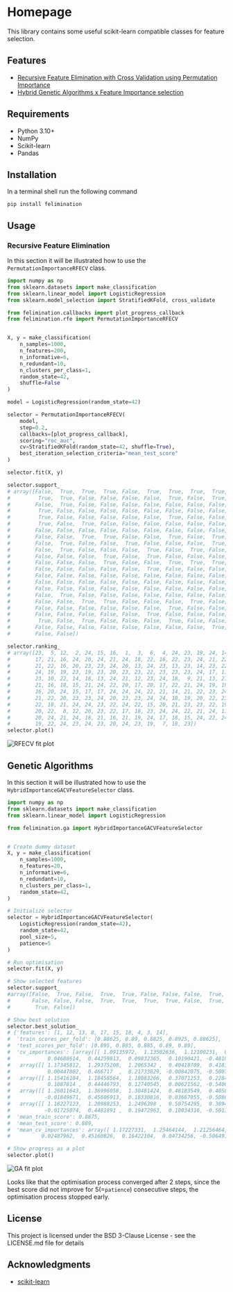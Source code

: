 # Homepage

This library contains some useful scikit-learn compatible classes for feature selection.

## Features

- [Recursive Feature Elimination with Cross Validation using Permutation Importance](reference/RFE.md#felimination.rfe.PermutationImportanceRFECV)
- [Hybrid Genetic Algorithms x Feature Importance selection](reference/genetic_algorithms/#felimination.ga.HybridImportanceGACVFeatureSelector)

## Requirements

- Python 3.10+
- NumPy
- Scikit-learn
- Pandas

## Installation

In a terminal shell run the following command
```
pip install felimination
```

## Usage

### Recursive Feature Elimination
In this section it will be illustrated how to use the `PermutationImportanceRFECV` class.

```python
import numpy as np
from sklearn.datasets import make_classification
from sklearn.linear_model import LogisticRegression
from sklearn.model_selection import StratifiedKFold, cross_validate

from felimination.callbacks import plot_progress_callback
from felimination.rfe import PermutationImportanceRFECV


X, y = make_classification(
    n_samples=1000,
    n_features=200,
    n_informative=6,
    n_redundant=10,
    n_clusters_per_class=1,
    random_state=42,
    shuffle=False
)

model = LogisticRegression(random_state=42)

selector = PermutationImportanceRFECV(
    model,
    step=0.2,
    callbacks=[plot_progress_callback],
    scoring="roc_auc",
    cv=StratifiedKFold(random_state=42, shuffle=True),
    best_iteration_selection_criteria="mean_test_score"
)

selector.fit(X, y)

selector.support_
# array([False,  True,  True,  True, False,  True,  True,  True,  True,
#         True,  True, False, False, False, False,  True, False,  True,
#        False,  True, False, False, False, False, False, False, False,
#         True, False, False, False, False, False, False, False, False,
#         True, False, False, False, False, False,  True, False, False,
#         True, False,  True, False, False, False, False, False, False,
#        False, False, False, False, False, False, False, False, False,
#        False, False,  True,  True, False, False,  True, False,  True,
#        False,  True, False, False,  True, False, False, False,  True,
#        False,  True, False, False, False,  True, False,  True, False,
#        False, False, False,  True, False,  True, False, False, False,
#        False, False, False,  True, False, False,  True,  True,  True,
#        False, False, False, False, False,  True, False, False, False,
#        False, False, False, False, False, False, False, False, False,
#        False, False, False, False, False, False, False, False, False,
#        False, False, False, False, False, False, False, False, False,
#        False,  True, False, False, False, False, False, False, False,
#        False, False,  True,  True, False, False, False,  True, False,
#        False, False, False, False, False, False,  True, False, False,
#        False, False, False, False, False,  True, False, False, False,
#         True, False,  True, False, False, False,  True, False, False,
#        False, False, False, False, False, False, False, False,  True,
#        False, False])

selector.ranking_
# array([23,  5, 12,  2, 24, 15, 16,  1,  3,  6,  4, 24, 23, 19, 24, 14, 19,
#        17, 21, 16, 24, 20, 24, 21, 24, 18, 22, 16, 22, 23, 24, 21, 22, 22,
#        21, 22, 16, 20, 23, 23, 24, 20, 13, 24, 23, 13, 23, 14, 23, 22, 22,
#        24, 19, 19, 23, 19, 23, 20, 23, 23, 22, 23, 23, 23, 24, 17, 11, 20,
#        23, 10, 22, 14, 18, 13, 24, 21, 12, 23, 24, 18,  9, 21, 13, 21, 24,
#        21, 16, 18, 15, 21, 24, 22, 20, 17, 20, 17, 22, 21, 24, 19, 19, 24,
#        16, 20, 24, 15, 17, 17, 24, 24, 24, 22, 21, 14, 21, 22, 23, 24, 21,
#        21, 22, 20, 23, 23, 24, 20, 23, 23, 24, 24, 18, 19, 20, 22, 23, 24,
#        22, 18, 21, 24, 24, 23, 22, 24, 22, 15, 20, 21, 23, 23, 22, 19, 22,
#        20, 22,  8, 12, 20, 23, 22, 17, 18, 23, 24, 24, 22, 21, 24, 11, 19,
#        20, 24, 21, 24, 18, 21, 16, 21, 19, 24, 17, 18, 15, 24, 22, 24, 10,
#        19, 22, 24, 23, 24, 23, 20, 24, 23, 19,  7, 18, 23])
selector.plot()
```
![RFECV fit plot](./assets/rfecv_fit_plot.png)

## Genetic Algorithms
In this section it will be illustrated how to use the `HybridImportanceGACVFeatureSelector` class.

```python
import numpy as np
from sklearn.datasets import make_classification
from sklearn.linear_model import LogisticRegression

from felimination.ga import HybridImportanceGACVFeatureSelector


# Create dummy dataset
X, y = make_classification(
    n_samples=1000,
    n_features=20,
    n_informative=6,
    n_redundant=10,
    n_clusters_per_class=1,
    random_state=42,
)

# Initialize selector
selector = HybridImportanceGACVFeatureSelector(
    LogisticRegression(random_state=42),
    random_state=42,
    pool_size=5,
    patience=5
)

# Run optimisation
selector.fit(X, y)

# Show selected features
selector.support_
#array([False,  True, False,  True,  True, False, False, False,  True,
#       False, False, False,  True,  True,  True,  True, False,  True,
#        True, False])

# Show best solution
selector.best_solution_
# {'features': [1, 12, 13, 8, 17, 15, 18, 4, 3, 14],
#  'train_scores_per_fold': [0.88625, 0.89, 0.8825, 0.8925, 0.88625],
#  'test_scores_per_fold': [0.895, 0.885, 0.885, 0.89, 0.89],
#  'cv_importances': [array([[ 1.09135972,  1.13502636,  1.12100231,  0.38285736,  0.28944072,
#            0.04688614,  0.44259813,  0.09832365,  0.10190421, -0.48101593]]),
#   array([[ 1.17345812,  1.29375208,  1.2065342 ,  0.40418709,  0.41839714,
#            0.00447802,  0.466717  ,  0.21733829, -0.00842075, -0.50078996]]),
#   array([[ 1.15416104,  1.18458564,  1.18083266,  0.37071253,  0.22842685,
#            0.1087814 ,  0.44446793,  0.12740545,  0.00621562, -0.54064287]]),
#   array([[ 1.26011643,  1.36996058,  1.30481424,  0.48183549,  0.40589887,
#           -0.01849671,  0.45606913,  0.18330816,  0.03667055, -0.50869557]]),
#   array([[ 1.18227123,  1.28988253,  1.2496398 ,  0.50754295,  0.38942303,
#           -0.01725074,  0.4481891 ,  0.19472963,  0.10034316, -0.50131192]])],
#  'mean_train_score': 0.8875,
#  'mean_test_score': 0.889,
#  'mean_cv_importances': array([ 1.17227331,  1.25464144,  1.21256464,  0.42942709,  0.34631732,
#          0.02487962,  0.45160826,  0.16422104,  0.04734256, -0.50649125])}

# Show progress as a plot
selector.plot()
```
![GA fit plot](./assets/ga_fit_plot.png)

Looks like that the optimisation process converged after 2 steps, since the best score did not improve for 5(=`patience`) consecutive steps, the optimisation process stopped early.

## License

This project is licensed under the BSD 3-Clause License - see the LICENSE.md file for details

## Acknowledgments

- [scikit-learn](https://scikit-learn.org/)
